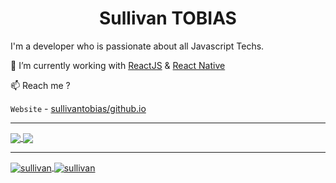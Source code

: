 <h1 align="center"> Sullivan TOBIAS </h1>

I'm a developer who is passionate about all Javascript Techs. 

🔭 I’m currently working with [ReactJS](https://reactjs.org/) & [React Native](https://reactnative.dev/)

📫 Reach me ?

`Website` - [sullivantobias/github.io](sullivantobias/github.io)

---

<div>
  <a href="https://github.com/sullivantobias/sullivantobias.github.io">
    <img align="center" src="https://github-readme-stats.vercel.app/api/pin/?username=sullivantobias&repo=sullivantobias.github.io" />
  </a>
  <a href="https://github.com/sullivantobias/weather-app">
    <img align="center" src="https://github-readme-stats.vercel.app/api/pin/?username=sullivantobias&repo=weather-app" />
  </a>
</div>

---

<div>
  <a href="https://github.com/sullivantobias">
    <img align="center" src="https://github-readme-stats.vercel.app/api?username=sullivantobias&show_icons=true" alt=sullivan />
  </a>
  <a href="https://github.com/sullivantobias">
    <img align="center" src="https://github-readme-stats.vercel.app/api/top-langs/?username=sullivantobias&layout=compact" alt=sullivan />
  </a>
</div>


